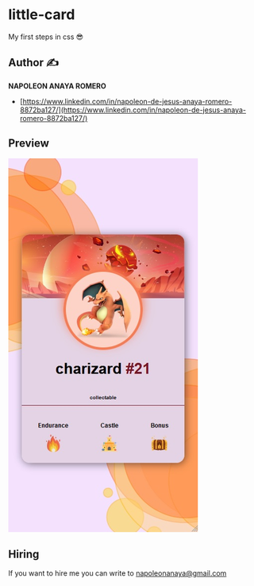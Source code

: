 # little-card
My first steps in css 😎


## Author ✍

**NAPOLEON ANAYA ROMERO**

-	[https://www.linkedin.com/in/napoleon-de-jesus-anaya-romero-8872ba127/](https://www.linkedin.com/in/napoleon-de-jesus-anaya-romero-8872ba127/)

## Preview

![..](https://github.com/alucart2005/little-card/blob/main/img/preview%20-%20desktop.jpg?raw=true)

## Hiring 
If you want to hire me you can write to napoleonanaya@gmail.com

